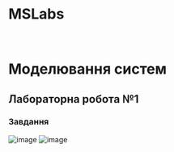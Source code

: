 # MSLabs
<br>
<h1>Моделювання систем</h1>
<h2>Лабораторна робота №1</h2>
<h3>Завдання</h3>

![image](https://github.com/YurijKryshtof0222/MSLabs/assets/105464154/350a7747-ba83-45b9-a4a5-359d001d82be)
![image](https://github.com/YurijKryshtof0222/MSLabs/assets/105464154/504e4d57-a7a9-439a-8b50-10cf19dc1e4d)
